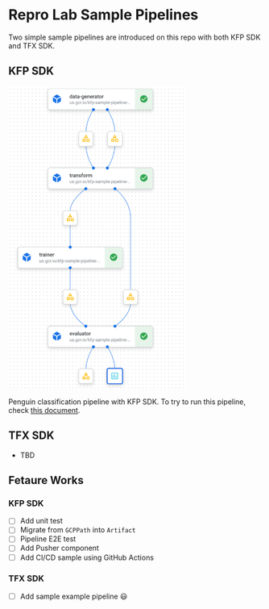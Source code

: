 # Repro Lab Sample Pipelines

Two simple sample pipelines are introduced on this repo with both KFP SDK and TFX SDK.

## KFP SDK

<img src="kfp/dataflow.png" height=600>

Penguin classification pipeline with KFP SDK. To try to run this pipeline, check [this document](kfp/).
## TFX SDK

- TBD

## Fetaure Works

### KFP SDK

- [ ] Add unit test
- [ ] Migrate from `GCPPath` into `Artifact`
- [ ] Pipeline E2E test
- [ ] Add Pusher component
- [ ] Add CI/CD sample using GitHub Actions

### TFX SDK

- [ ] Add sample example pipeline 😃
